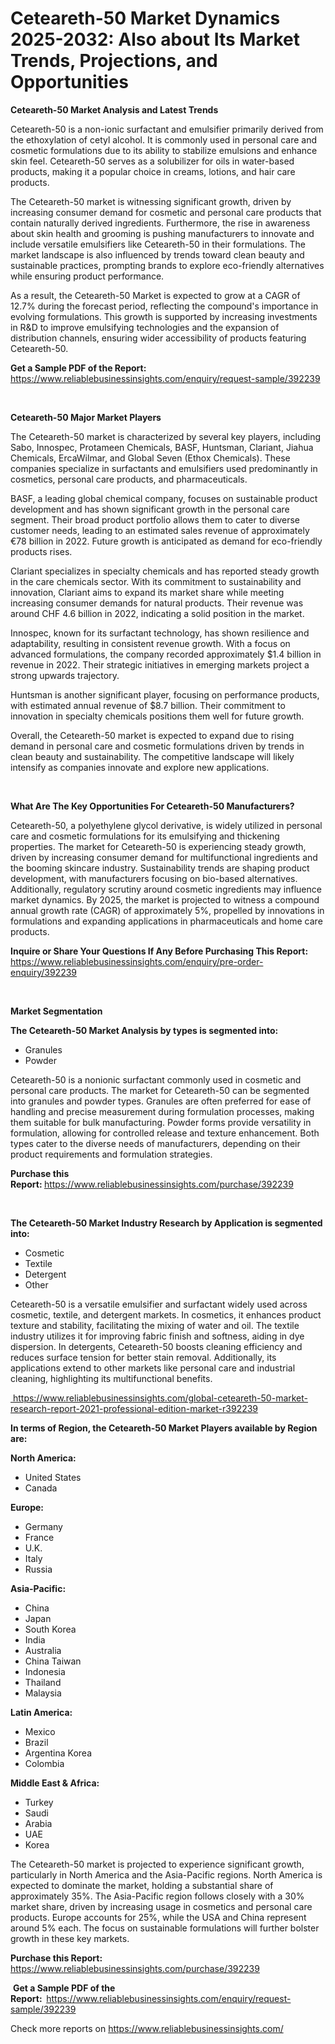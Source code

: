 <p><h1>Ceteareth-50 Market Dynamics 2025-2032: Also about Its Market Trends, Projections, and Opportunities</h1></p><p><strong>Ceteareth-50 Market Analysis and Latest Trends</strong></p>
<p><p>Ceteareth-50 is a non-ionic surfactant and emulsifier primarily derived from the ethoxylation of cetyl alcohol. It is commonly used in personal care and cosmetic formulations due to its ability to stabilize emulsions and enhance skin feel. Ceteareth-50 serves as a solubilizer for oils in water-based products, making it a popular choice in creams, lotions, and hair care products.</p><p>The Ceteareth-50 market is witnessing significant growth, driven by increasing consumer demand for cosmetic and personal care products that contain naturally derived ingredients. Furthermore, the rise in awareness about skin health and grooming is pushing manufacturers to innovate and include versatile emulsifiers like Ceteareth-50 in their formulations. The market landscape is also influenced by trends toward clean beauty and sustainable practices, prompting brands to explore eco-friendly alternatives while ensuring product performance.</p><p>As a result, the Ceteareth-50 Market is expected to grow at a CAGR of 12.7% during the forecast period, reflecting the compound's importance in evolving formulations. This growth is supported by increasing investments in R&D to improve emulsifying technologies and the expansion of distribution channels, ensuring wider accessibility of products featuring Ceteareth-50.</p></p>
<p><strong>Get a Sample PDF of the Report:&nbsp;</strong> <a href="https://www.reliablebusinessinsights.com/enquiry/request-sample/392239?utm_campaign=97&utm_medium=2&utm_source=Github&utm_content=ia&utm_term=17012025&utm_id=ceteareth-50">https://www.reliablebusinessinsights.com/enquiry/request-sample/392239</a></p>
<p>&nbsp;</p>
<p><strong>Ceteareth-50 Major Market Players</strong></p>
<p><p>The Ceteareth-50 market is characterized by several key players, including Sabo, Innospec, Protameen Chemicals, BASF, Huntsman, Clariant, Jiahua Chemicals, ErcaWilmar, and Global Seven (Ethox Chemicals). These companies specialize in surfactants and emulsifiers used predominantly in cosmetics, personal care products, and pharmaceuticals.</p><p>BASF, a leading global chemical company, focuses on sustainable product development and has shown significant growth in the personal care segment. Their broad product portfolio allows them to cater to diverse customer needs, leading to an estimated sales revenue of approximately €78 billion in 2022. Future growth is anticipated as demand for eco-friendly products rises.</p><p>Clariant specializes in specialty chemicals and has reported steady growth in the care chemicals sector. With its commitment to sustainability and innovation, Clariant aims to expand its market share while meeting increasing consumer demands for natural products. Their revenue was around CHF 4.6 billion in 2022, indicating a solid position in the market.</p><p>Innospec, known for its surfactant technology, has shown resilience and adaptability, resulting in consistent revenue growth. With a focus on advanced formulations, the company recorded approximately $1.4 billion in revenue in 2022. Their strategic initiatives in emerging markets project a strong upwards trajectory.</p><p>Huntsman is another significant player, focusing on performance products, with estimated annual revenue of $8.7 billion. Their commitment to innovation in specialty chemicals positions them well for future growth.</p><p>Overall, the Ceteareth-50 market is expected to expand due to rising demand in personal care and cosmetic formulations driven by trends in clean beauty and sustainability. The competitive landscape will likely intensify as companies innovate and explore new applications.</p></p>
<p>&nbsp;</p>
<p><strong>What Are The Key Opportunities For Ceteareth-50 Manufacturers?</strong></p>
<p><p>Ceteareth-50, a polyethylene glycol derivative, is widely utilized in personal care and cosmetic formulations for its emulsifying and thickening properties. The market for Ceteareth-50 is experiencing steady growth, driven by increasing consumer demand for multifunctional ingredients and the booming skincare industry. Sustainability trends are shaping product development, with manufacturers focusing on bio-based alternatives. Additionally, regulatory scrutiny around cosmetic ingredients may influence market dynamics. By 2025, the market is projected to witness a compound annual growth rate (CAGR) of approximately 5%, propelled by innovations in formulations and expanding applications in pharmaceuticals and home care products.</p></p>
<p><strong>Inquire or Share Your Questions If Any Before Purchasing This Report:</strong> <a href="https://www.reliablebusinessinsights.com/enquiry/pre-order-enquiry/392239?utm_campaign=97&utm_medium=2&utm_source=Github&utm_content=ia&utm_term=17012025&utm_id=ceteareth-50">https://www.reliablebusinessinsights.com/enquiry/pre-order-enquiry/392239</a></p>
<p>&nbsp;</p>
<p><strong>Market Segmentation</strong></p>
<p><strong>The Ceteareth-50 Market Analysis by types is segmented into:</strong></p>
<p><ul><li>Granules</li><li>Powder</li></ul></p>
<p><p>Ceteareth-50 is a nonionic surfactant commonly used in cosmetic and personal care products. The market for Ceteareth-50 can be segmented into granules and powder types. Granules are often preferred for ease of handling and precise measurement during formulation processes, making them suitable for bulk manufacturing. Powder forms provide versatility in formulation, allowing for controlled release and texture enhancement. Both types cater to the diverse needs of manufacturers, depending on their product requirements and formulation strategies.</p></p>
<p><strong>Purchase this Report:&nbsp;</strong><a href="https://www.reliablebusinessinsights.com/purchase/392239?utm_campaign=97&utm_medium=2&utm_source=Github&utm_content=ia&utm_term=17012025&utm_id=ceteareth-50">https://www.reliablebusinessinsights.com/purchase/392239</a></p>
<p>&nbsp;</p>
<p><strong>The Ceteareth-50 Market Industry Research by Application is segmented into:</strong></p>
<p><ul><li>Cosmetic</li><li>Textile</li><li>Detergent</li><li>Other</li></ul></p>
<p><p>Ceteareth-50 is a versatile emulsifier and surfactant widely used across cosmetic, textile, and detergent markets. In cosmetics, it enhances product texture and stability, facilitating the mixing of water and oil. The textile industry utilizes it for improving fabric finish and softness, aiding in dye dispersion. In detergents, Ceteareth-50 boosts cleaning efficiency and reduces surface tension for better stain removal. Additionally, its applications extend to other markets like personal care and industrial cleaning, highlighting its multifunctional benefits.</p></p>
<p><a href="https://www.reliablebusinessinsights.com/global-ceteareth-50-market-research-report-2021-professional-edition-market-r392239?utm_campaign=97&utm_medium=2&utm_source=Github&utm_content=ia&utm_term=17012025&utm_id=ceteareth-50">&nbsp;https://www.reliablebusinessinsights.com/global-ceteareth-50-market-research-report-2021-professional-edition-market-r392239</a></p>
<p><strong>In terms of Region, the Ceteareth-50 Market Players available by Region are:</strong></p>
<p>
    <p> <strong> North America: </strong>
        <ul>
            <li>United States</li>
            <li>Canada</li>
        </ul>
        </p> 
    <p> <strong> Europe: </strong>
        <ul>
            <li>Germany</li>
            <li>France</li>
            <li>U.K.</li>
            <li>Italy</li>
            <li>Russia</li>
        </ul>
        </p> 
    <p> <strong> Asia-Pacific: </strong>
        <ul>
            <li>China</li>
            <li>Japan</li>
            <li>South Korea</li>
            <li>India</li>
            <li>Australia</li>
            <li>China Taiwan</li>
            <li>Indonesia</li>
            <li>Thailand</li>
            <li>Malaysia</li>
        </ul>
        </p> 
    <p> <strong> Latin America: </strong>
        <ul>
            <li>Mexico</li>
            <li>Brazil</li>
            <li>Argentina Korea</li>
            <li>Colombia</li>
        </ul>
        </p> 
    <p> <strong> Middle East & Africa: </strong>
        <ul>
            <li>Turkey</li>
            <li>Saudi</li>
            <li>Arabia</li>
            <li>UAE</li>
            <li>Korea</li>
        </ul>
    </p>
    </p>
<p><p>The Ceteareth-50 market is projected to experience significant growth, particularly in North America and the Asia-Pacific regions. North America is expected to dominate the market, holding a substantial share of approximately 35%. The Asia-Pacific region follows closely with a 30% market share, driven by increasing usage in cosmetics and personal care products. Europe accounts for 25%, while the USA and China represent around 5% each. The focus on sustainable formulations will further bolster growth in these key markets.</p></p>
<p><strong>Purchase this Report: </strong><a href="https://www.reliablebusinessinsights.com/purchase/392239?utm_campaign=97&utm_medium=2&utm_source=Github&utm_content=ia&utm_term=17012025&utm_id=ceteareth-50">https://www.reliablebusinessinsights.com/purchase/392239</a></p>
<p>&nbsp;<strong>Get a Sample PDF of the Report:&nbsp;&nbsp;</strong><a href="https://www.reliablebusinessinsights.com/enquiry/request-sample/392239?utm_campaign=97&utm_medium=2&utm_source=Github&utm_content=ia&utm_term=17012025&utm_id=ceteareth-50">https://www.reliablebusinessinsights.com/enquiry/request-sample/392239</a></p>
<p><strong></strong></p>
<p>Check more reports on <a href="https://www.reliablebusinessinsights.com/?utm_campaign=97&utm_medium=2&utm_source=Github&utm_content=ia&utm_term=17012025&utm_id=ceteareth-50">https://www.reliablebusinessinsights.com/</a></p>
